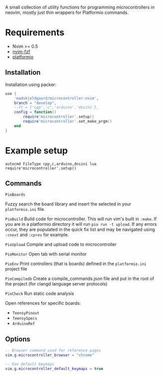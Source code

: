 
A small collection of utility functions for programming microcontrollers in neovim, mostly just thin wrappers for Platformio commands.

# Requirements

- Nvim >= 0.5
- [nvim-fzf](https://github.com/vijaymarupudi/nvim-fzf)
- [platformio](https://docs.platformio.org/en/latest/what-is-platformio.html)

## Installation

Installation using packer:

```lua
use {
	'madskjeldgaard/microcontroller-nvim',
	branch = "develop",
	--ft = {'cpp','c','arduino','dosini'},
	config = function()
		require'microcontroller'.setup()
		require'microcontroller'.set_make_prgm()
	end
}
```

# Example setup

```vim
autocmd FileType cpp,c,arduino,dosini lua require'microcontroller'.setup()
```

## Commands

`PioBoards`

Fuzzy search the board library and insert the selected in your `platformio.ini` file.

`PioBuild`
Build code for microcontroller. This will run vim's built in `:make`. If you are in a platformio directory it will run `pio run -t upload`. If any errors occur, they are populated in the quick fix list and may be navigated using `:cnext` and `:cprev` for example.

`PioUpload`
Compile and upload code to microcontroller

`PioMonitor`
Open tab with serial monitor

`PioEnv`
Print controllers (that is boards) defined in the `platformio.ini` project file

`PioCompiledb`
Create a compile_commands.json file and put in the root of the project (for clangd language server protocols)

`PioCheck`
Run static code analysis

Open references for specific boards:

- `TeensyPinout`
- `TeensySpecs`
- `ArduinoRef`

## Options

```lua
-- Browser command used for reference pages
vim.g.microcontroller_browser = "chrome"

-- Use default keymaps
vim.g.microcontroller_default_keymaps = true
```
